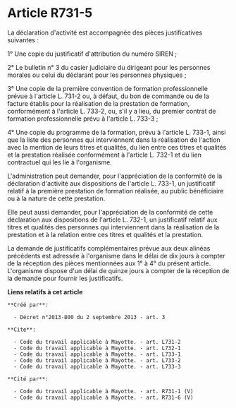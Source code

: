 # Article R731-5

La déclaration d'activité est accompagnée des pièces justificatives suivantes : 

1° Une copie du justificatif d'attribution du numéro SIREN ; 

2° Le bulletin n° 3 du casier judiciaire du dirigeant pour les personnes morales ou celui du déclarant pour les personnes
physiques ; 

3° Une copie de la première convention de formation professionnelle prévue à l'article L. 731-2 ou, à défaut, du bon de
commande ou de la facture établis pour la réalisation de la prestation de formation, conformément à l'article L. 733-2, ou,
s'il y a lieu, du premier contrat de formation professionnelle prévu à l'article L. 733-3 ; 

4° Une copie du programme de la formation, prévu à l'article L. 733-1, ainsi que la liste des personnes qui interviennent
dans la réalisation de l'action avec la mention de leurs titres et qualités, du lien entre ces titres et qualités et la
prestation réalisée conformément à l'article L. 732-1 et du lien contractuel qui les lie à l'organisme. 

L'administration peut demander, pour l'appréciation de la conformité de la déclaration d'activité aux dispositions de
l'article L. 733-1, un justificatif relatif à la première prestation de formation réalisée, au public bénéficiaire ou à la
nature de cette prestation. 

Elle peut aussi demander, pour l'appréciation de la conformité de cette déclaration aux dispositions de l'article L. 732-1,
un justificatif relatif aux titres et qualités des personnes qui interviennent dans la réalisation de la prestation et à la
relation entre ces titres et qualités et la prestation. 

La demande de justificatifs complémentaires prévue aux deux alinéas précédents est adressée à l'organisme dans le délai de
dix jours à compter de la réception des pièces mentionnées aux 1° à 4° du présent article. L'organisme dispose d'un délai de
quinze jours à compter de la réception de la demande pour fournir les justificatifs.

**Liens relatifs à cet article**

	**Créé par**:

	  - Décret n°2013-800 du 2 septembre 2013 - art. 3

	**Cite**:

	  - Code du travail applicable à Mayotte. - art. L731-2
	  - Code du travail applicable à Mayotte. - art. L732-1
	  - Code du travail applicable à Mayotte. - art. L733-1
	  - Code du travail applicable à Mayotte. - art. L733-2
	  - Code du travail applicable à Mayotte. - art. L733-3

	**Cité par**:

	  - Code du travail applicable à Mayotte. - art. R731-1 (V)
	  - Code du travail applicable à Mayotte. - art. R731-6 (V)
